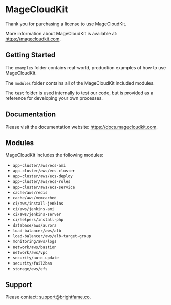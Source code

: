 # MageCloudKit

Thank you for purchasing a license to use MageCloudKit.

More information about MageCloudKit is available at: https://magecloudkit.com.

## Getting Started

The `examples` folder contains real-world, production examples of how to use MageCloudKit.

The `modules` folder contains all of the MageCloudKit included modules.

The `test` folder is used internally to test our code, but is provided as a reference for developing your
own processes.

## Documentation

Please visit the documentation website: https://docs.magecloudkit.com.

## Modules

MageCloudKit includes the following modules:

 * `app-cluster/aws/ecs-ami`
 * `app-cluster/aws/ecs-cluster`
 * `app-cluster/aws/ecs-deploy`
 * `app-cluster/aws/ecs-roles`
 * `app-cluster/aws/ecs-service`
 * `cache/aws/redis`
 * `cache/aws/memcached`
 * `ci/aws/install-jenkins`
 * `ci/aws/jenkins-ami`
 * `ci/aws/jenkins-server`
 * `ci/helpers/install-php`
 * `database/aws/aurora`
 * `load-balancer/aws/alb`
 * `load-balancer/aws/alb-target-group`
 * `monitoring/aws/logs`
 * `network/aws/bastion`
 * `network/aws/vpc`
 * `security/auto-update`
 * `security/fail2ban`
 * `storage/aws/efs`

## Support

Please contact: support@brightfame.co.
